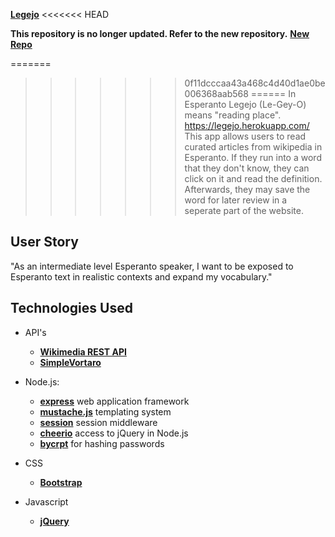 **[Legejo](https://legejo.herokuapp.com/)**
<<<<<<< HEAD

**This repository is no longer updated. Refer to the new repository.**
**[New Repo](https://github.com/MikoBrandini/Legejo)**

=======
>>>>>>> 0f11dcccaa43a468c4d40d1ae0be006368aab568
======
In Esperanto Legejo (Le-Gey-O) means "reading place". 
https://legejo.herokuapp.com/
This app allows users to read curated articles from wikipedia in Esperanto. If they run
into a word that they don't know, they can click on it and read the definition. Afterwards,
they may save the word for later review in a seperate part of the website.

User Story 
------
"As an  intermediate level Esperanto speaker, I want to be exposed to Esperanto text in realistic contexts and expand my vocabulary."

Technologies Used
------ 
* API's 
    * **[Wikimedia REST API](https://eo.wikipedia.org/api/rest_v1/#/)**
    * **[SimpleVortaro](http://www.simplavortaro.org/informo/api)**
* Node.js:
    * **[express](https://github.com/expressjs/express)** web application framework
    * **[mustache.js](https://github.com/janl/mustache.js)** templating system
    * **[session](https://github.com/expressjs/session)** session middleware
    * **[cheerio](https://github.com/cheeriojs/cheerio)** access to jQuery in Node.js
    * **[bycrpt](https://github.com/kelektiv/node.bcrypt.js)** for hashing passwords
* CSS
    * **[Bootstrap](http://getbootstrap.com)**

* Javascript
    * **[jQuery](https://jquery.com)**
